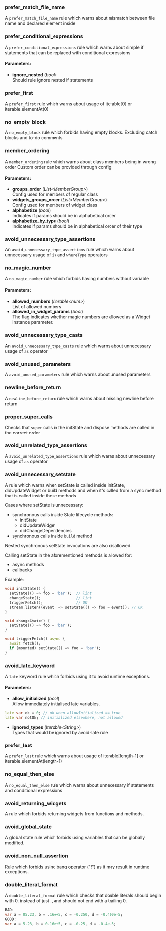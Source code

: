 ### prefer_match_file_name
A `prefer_match_file_name` rule which warns about
 mismatch between file name and declared element inside


### prefer_conditional_expressions
A `prefer_conditional_expressions` rule which warns about
 simple if statements that can be replaced with conditional expressions
#### Parameters:
- **ignore_nested** (_bool_)  
  Should rule ignore nested if statements


### prefer_first
A `prefer_first` rule which warns about
 usage of iterable[0] or iterable.elementAt(0)


### no_empty_block
A `no_empty_block` rule which forbids having empty blocks.
 Excluding catch blocks and to-do comments


### member_ordering
A `member_ordering` rule which
 warns about class members being in wrong order
 Custom order can be provided through config
#### Parameters:
- **groups_order** (_List&lt;MemberGroup&gt;_)  
  Config used for members of regular class
- **widgets_groups_order** (_List&lt;MemberGroup&gt;_)  
  Config used for members of widget class
- **alphabetize** (_bool_)  
  Indicates if params should be in alphabetical order
- **alphabetize_by_type** (_bool_)  
  Indicates if params should be in alphabetical order of their type


### avoid_unnecessary_type_assertions
An `avoid_unnecessary_type_assertions` rule which
 warns about unnecessary usage of `is` and `whereType` operators


### no_magic_number
A `no_magic_number` rule which forbids having numbers without variable
#### Parameters:
- **allowed_numbers** (_Iterable&lt;num&gt;_)  
  List of allowed numbers
- **allowed_in_widget_params** (_bool_)  
  The flag indicates whether magic numbers are allowed as a Widget instance
 parameter.


### avoid_unnecessary_type_casts
An `avoid_unnecessary_type_casts` rule which
 warns about unnecessary usage of `as` operator


### avoid_unused_parameters
A `avoid_unused_parameters` rule which
 warns about unused parameters


### newline_before_return
A `newline_before_return` rule which
 warns about missing newline before return


### proper_super_calls
Checks that `super` calls in the initState and
 dispose methods are called in the correct order.


### avoid_unrelated_type_assertions
A `avoid_unrelated_type_assertions` rule which
 warns about unnecessary usage of `as` operator


### avoid_unnecessary_setstate
A rule which warns when setState is called inside initState, didUpdateWidget
 or build methods and when it's called from a sync method that is called
 inside those methods.

 Cases where setState is unnecessary:
 - synchronous calls inside State lifecycle methods:
   - initState
   - didUpdateWidget
   - didChangeDependencies
 - synchronous calls inside `build` method

 Nested synchronous setState invocations are also disallowed.

 Calling setState in the aforementioned methods is allowed for:
 - async methods
 - callbacks

 Example:
 ```dart
 void initState() {
   setState(() => foo = 'bar');  // lint
   changeState();                // lint
   triggerFetch();               // OK
   stream.listen((event) => setState(() => foo = event)); // OK
 }

 void changeState() {
   setState(() => foo = 'bar');
 }

 void triggerFetch() async {
   await fetch();
   if (mounted) setState(() => foo = 'bar');
 }
 ```


### avoid_late_keyword
A `late` keyword rule which forbids using it to avoid runtime exceptions.
#### Parameters:
- **allow_initialized** (_bool_)  
  Allow immediately initialised late variables.

 ```dart
 late var ok = 0; // ok when allowInitialized == true
 late var notOk; // initialized elsewhere, not allowed
 ```
- **ignored_types** (_Iterable&lt;String&gt;_)  
  Types that would be ignored by avoid-late rule


### prefer_last
A `prefer_last` rule which warns about
 usage of iterable[length-1] or iterable.elementAt(length-1)


### no_equal_then_else
A `no_equal_then_else` rule which warns about
 unnecessary if statements and conditional expressions


### avoid_returning_widgets
A rule which forbids returning widgets from functions and methods.


### avoid_global_state
A global state rule which forbids using variables
 that can be globally modified.


### avoid_non_null_assertion
Rule which forbids using bang operator ("!")
 as it may result in runtime exceptions.


### double_literal_format
A `double_literal_format` rule which
 checks that double literals should begin with 0. instead of just .,
 and should not end with a trailing 0.
 ```dart
 BAD:
 var a = 05.23, b = .16e+5, c = -0.250, d = -0.400e-5;
 GOOD:
 var a = 5.23, b = 0.16e+5, c = -0.25, d = -0.4e-5;
 ```

